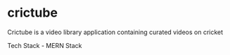 # crictube

Crictube is a video library application containing curated videos on cricket

Tech Stack - MERN Stack
